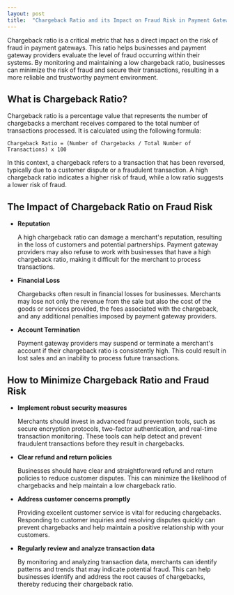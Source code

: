 ```yaml
---
layout: post
title:  "Chargeback Ratio and its Impact on Fraud Risk in Payment Gateways"
---
```


Chargeback ratio is a critical metric that has a direct impact on the risk of fraud in payment gateways. This ratio helps businesses and payment gateway providers evaluate the level of fraud occurring within their systems. By monitoring and maintaining a low chargeback ratio, businesses can minimize the risk of fraud and secure their transactions, resulting in a more reliable and trustworthy payment environment.

## What is Chargeback Ratio?

Chargeback ratio is a percentage value that represents the number of chargebacks a merchant receives compared to the total number of transactions processed. It is calculated using the following formula:

```
Chargeback Ratio = (Number of Chargebacks / Total Number of Transactions) x 100
```

In this context, a chargeback refers to a transaction that has been reversed, typically due to a customer dispute or a fraudulent transaction. A high chargeback ratio indicates a higher risk of fraud, while a low ratio suggests a lower risk of fraud.

## The Impact of Chargeback Ratio on Fraud Risk

- **Reputation**

    A high chargeback ratio can damage a merchant's reputation, resulting in the loss of customers and potential partnerships. Payment gateway providers may also refuse to work with businesses that have a high chargeback ratio, making it difficult for the merchant to process transactions.

- **Financial Loss**

    Chargebacks often result in financial losses for businesses. Merchants may lose not only the revenue from the sale but also the cost of the goods or services provided, the fees associated with the chargeback, and any additional penalties imposed by payment gateway providers.

- **Account Termination**
    
    Payment gateway providers may suspend or terminate a merchant's account if their chargeback ratio is consistently high. This could result in lost sales and an inability to process future transactions.

## How to Minimize Chargeback Ratio and Fraud Risk

- **Implement robust security measures**

    Merchants should invest in advanced fraud prevention tools, such as secure encryption protocols, two-factor authentication, and real-time transaction monitoring. These tools can help detect and prevent fraudulent transactions before they result in chargebacks.

- **Clear refund and return policies**

    Businesses should have clear and straightforward refund and return policies to reduce customer disputes. This can minimize the likelihood of chargebacks and help maintain a low chargeback ratio.

- **Address customer concerns promptly**

    Providing excellent customer service is vital for reducing chargebacks. Responding to customer inquiries and resolving disputes quickly can prevent chargebacks and help maintain a positive relationship with your customers.

- **Regularly review and analyze transaction data**

    By monitoring and analyzing transaction data, merchants can identify patterns and trends that may indicate potential fraud. This can help businesses identify and address the root causes of chargebacks, thereby reducing their chargeback ratio.



